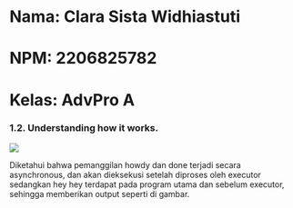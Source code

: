 # Nama: Clara Sista Widhiastuti
# NPM: 2206825782
# Kelas: AdvPro A


### 1.2. Understanding how it works.
![](https://imgur.com/jY0mdXh.jpg)

Diketahui bahwa pemanggilan howdy dan done terjadi secara asynchronous, dan akan dieksekusi setelah diproses oleh executor
sedangkan hey hey terdapat pada program utama dan sebelum executor, sehingga memberikan output seperti di gambar.


